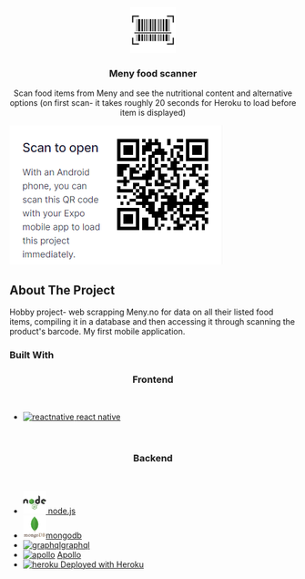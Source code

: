 <!-- PROJECT LOGO -->
<p align="center">
  <a href="https://github.com/github_username/repo_name">
    <img src="front-end\app\assets\scannerIcon.png" alt="Logo" width="80" height="80">
  </a>
  <h3 align="center">Meny food scanner</h3>
  <p align="center">
  Scan food items from Meny and see the nutritional content and alternative options 
  (on first scan- it takes roughly 20 seconds for Heroku to load before item is displayed)
  </p>
  <img src="front-end\app\assets\expo-QR-code.png" alt="expo-QR-code">
</p>

<!-- ABOUT THE PROJECT -->

## About The Project

Hobby project- web scrapping Meny.no for data on all their listed food items, compiling it in a database and then accessing it through scanning the product's barcode. My first mobile application.

### Built With

 <h3 align="center">Frontend</h3>
<br />

- <a href="https://reactnative.dev/" target="_blank"> <img src="https://reactnative.dev/img/header_logo.svg" alt="reactnative" width="40" height="40"/> </a>[react native](www.reactnative.com)
<br />
<h3 align="center">Backend</h3>
 <br />

- <a href="https://nodejs.org" target="_blank"> <img src="https://raw.githubusercontent.com/devicons/devicon/master/icons/nodejs/nodejs-original-wordmark.svg" alt="nodejs" width="40" height="40"/> </a>[node.js](https://nodejs.org)
- <a href="https://www.mongodb.com/" target="_blank"> <img src="https://raw.githubusercontent.com/devicons/devicon/master/icons/mongodb/mongodb-original-wordmark.svg" alt="mongodb" width="40" height="40"/></a>[mongodb](https://www.mongodb.com/)
- <a href="https://graphql.org" target="_blank"> <img src="https://www.vectorlogo.zone/logos/graphql/graphql-icon.svg" alt="graphql" width="40" height="40"/></a>[graphql](https://graphql.org)
- <a href="https://www.apollographql.com/" target="_blank"><img src="https://www.vectorlogo.zone/logos/apollographql/apollographql-icon.svg" alt="apollo" width="40" height="40"/></a> [Apollo](https://www.apollographql.com/)
- </a> <a href="https://heroku.com" target="_blank"> <img src="https://www.vectorlogo.zone/logos/heroku/heroku-icon.svg" alt="heroku" width="40" height="40"/> </a>[Deployed with Heroku](https://heroku.com)

